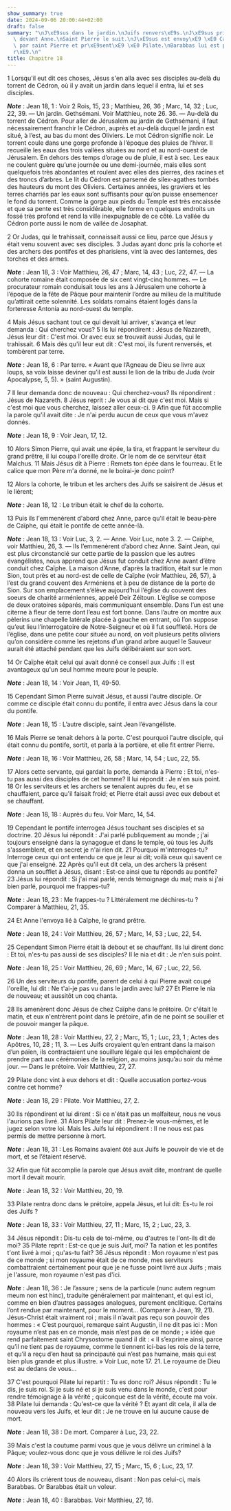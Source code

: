 ```yaml
---
show_summary: true
date: 2024-09-06 20:00:44+02:00
draft: false
summary: "\nJ\xE9sus dans le jardin.\nJuifs renvers\xE9s.\nJ\xE9sus pris et men\xE9\
  \ devant Anne.\nSaint Pierre le suit.\nJ\xE9sus est envoy\xE9 \xE0 Ca\xEFphe, reni\xE9\
  \ par saint Pierre et pr\xE9sent\xE9 \xE0 Pilate.\nBarabbas lui est pr\xE9f\xE9\
  r\xE9.\n"
title: Chapitre 18
---
```





1 Lorsqu'il eut dit ces choses, Jésus s'en alla avec ses disciples au-delà du torrent de Cédron, où il y avait un jardin dans lequel il entra, lui et ses disciples.

***Note*** :  Jean 18, 1 : Voir 2 Rois, 15, 23 ; Matthieu, 26, 36 ; Marc, 14, 32 ; Luc, 22, 39. ― Un jardin. Gethsémani. Voir Matthieu, note 26. 36. ― Au-delà du torrent de Cédron. Pour aller de Jérusalem au jardin de Gethsémani, il faut nécessairement franchir le Cédron, auprès et au-delà duquel le jardin est situé, à l’est, au bas du mont des Oliviers. Le mot Cédron signifie noir. Le torrent coule dans une gorge profonde à l’époque des pluies de l’hiver. Il recueille les eaux des trois vallées situées au nord et au nord-ouest de Jérusalem. En dehors des temps d’orage ou de pluie, il est à sec. Les eaux ne coulent guère qu’une journée ou une demi-journée, mais elles sont quelquefois très abondantes et roulent avec elles des pierres, des racines et des troncs d’arbres. Le lit du Cédron est parsemé de silex-agathes tombés des hauteurs du mont des Oliviers. Certaines années, les graviers et les terres charriés par les eaux sont suffisants pour qu’on puisse ensemencer le fond du torrent. Comme la gorge aux pieds du Temple
est très encaissée et que sa pente est très considérable, elle forme en quelques endroits un fossé très profond et rend la ville inexpugnable de ce côté. La vallée du Cédron porte aussi le nom de vallée de Josaphat.

2 Or Judas, qui le trahissait, connaissait aussi ce lieu, parce que Jésus y était venu souvent avec ses disciples. 3 Judas ayant donc pris la cohorte et des archers des pontifes et des pharisiens, vint là avec des lanternes, des torches et des armes.

***Note*** :  Jean 18, 3 : Voir Matthieu, 26, 47 ; Marc, 14, 43 ; Luc, 22, 47. ― La cohorte romaine était composée de six cent vingt-cinq hommes. ― Le procurateur romain conduisait tous les ans à Jérusalem une cohorte à l’époque de la fête de Pâque pour maintenir l’ordre au milieu de la multitude qu’attirait cette solennité. Les soldats romains étaient logés dans la forteresse Antonia au nord-ouest du temple.

4 Mais Jésus sachant tout ce qui devait lui arriver, s'avança et leur demanda : Qui cherchez vous? 5 Ils lui répondirent : Jésus de Nazareth, Jésus leur dit : C'est moi. Or avec eux se trouvait aussi Judas, qui le trahissait. 6 Mais dès qu'il leur eut dit : C'est moi, ils furent renversés, et tombèrent par terre.

***Note*** :  Jean 18, 6 : Par terre. « Avant que l’Agneau de Dieu se livre aux loups, sa voix laisse deviner qu’il est aussi le lion de la tribu de Juda (voir Apocalypse, 5, 5). » (saint Augustin).

7 Il leur demanda donc de nouveau : Qui cherchez-vous? Ils répondirent : Jésus de Nazareth. 8 Jésus reprit : Je vous ai dit que c'est moi. Mais si c'est moi que vous cherchez, laissez aller ceux-ci. 9 Afin que fût accomplie la parole qu'il avait dite : Je n'ai perdu aucun de ceux que vous m'avez donnés.

***Note*** :  Jean 18, 9 : Voir Jean, 17, 12.

10 Alors Simon Pierre, qui avait une épée, la tira, et frappant le serviteur du grand prêtre, il lui coupa l'oreille droite. Or le nom de ce serviteur était Malchus. 11 Mais Jésus dit à Pierre : Remets ton épée dans le fourreau. Et le calice que mon Père m'a donné, ne le boirai-je donc point?


12 Alors la cohorte, le tribun et les archers des Juifs se saisirent de Jésus et le lièrent;

***Note*** :  Jean 18, 12 : Le tribun était le chef de la cohorte.


13 Puis ils l'emmenèrent d'abord chez Anne, parce qu'il était le beau-père de Caïphe, qui était le pontife de cette année-là.

***Note*** :  Jean 18, 13 : Voir Luc, 3, 2. ― Anne. Voir Luc, note 3. 2. ― Caïphe, voir Matthieu, 26, 3. ― Ils l’emmenèrent d’abord chez Anne. Saint Jean, qui est plus circonstancié sur cette partie de la passion que les autres évangélistes, nous apprend que Jésus fut conduit chez Anne avant d’être conduit chez Caïphe. La maison d’Anne, d’après la tradition, était sur le mon Sion, tout près et au nord-est de celle de Caïphe (voir Matthieu, 26, 57), à l’est du grand couvent des Arméniens et à peu de distance de la porte de Sion. Sur son emplacement s’élève aujourd’hui l’église du couvent des soeurs de charité arméniennes, appelé Deir Zéitoun. L’église se compose de deux oratoires séparés, mais communiquant ensemble. Dans l’un est une citerne à fleur de terre dont l’eau est fort bonne. Dans l’autre on montre aux pèlerins une chapelle latérale placée à gauche en entrant, où l’on suppose qu’eut lieu l’interrogatoire de Notre-Seigneur et où il fut souffleté. Hors de l’église, dans une petite cour située au nord, on voit
plusieurs petits oliviers qu’on considère comme les rejetons d’un grand arbre auquel le Sauveur aurait été attaché pendant que les Juifs délibéraient sur son sort.

14 Or Caïphe était celui qui avait donné ce conseil aux Juifs : Il est avantageux qu'un seul homme meure pour le peuple.

***Note*** :  Jean 18, 14 : Voir Jean, 11, 49-50.


15 Cependant Simon Pierre suivait Jésus, et aussi l'autre disciple. Or comme ce disciple était connu du pontife, il entra avec Jésus dans la cour du pontife.

***Note*** :  Jean 18, 15 : L’autre disciple, saint Jean l’évangéliste.

16 Mais Pierre se tenait dehors à la porte. C'est pourquoi l'autre disciple, qui était connu du pontife, sortit, et parla à la portière, et elle fit entrer Pierre.

***Note*** :  Jean 18, 16 : Voir Matthieu, 26, 58 ; Marc, 14, 54 ; Luc, 22, 55.

17 Alors cette servante, qui gardait la porte, demanda à Pierre : Et toi, n'es-tu pas aussi des disciples de cet homme? Il lui répondit : Je n'en suis point. 18 Or les serviteurs et les archers se tenaient auprès du feu, et se chauffaient, parce qu'il faisait froid; et Pierre était aussi avec eux debout et se chauffant.

***Note*** :  Jean 18, 18 : Auprès du feu. Voir Marc, 14, 54.


19 Cependant le pontife interrogea Jésus touchant ses disciples et sa doctrine. 20 Jésus lui répondit : J'ai parlé publiquement au monde ; j'ai toujours enseigné dans la synagogue et dans le temple, où tous les Juifs s'assemblent, et en secret je n'ai rien dit. 21 Pourquoi m'interroges-tu? Interroge ceux qui ont entendu ce que je leur ai dit; voilà ceux qui savent ce que j'ai enseigné. 22 Après qu'il eut dit cela, un des archers là présent donna un soufflet à Jésus, disant : Est-ce ainsi que tu réponds au pontife? 23 Jésus lui répondit : Si j'ai mal parlé, rends témoignage du mal; mais si j'ai bien parlé, pourquoi me frappes-tu?

***Note*** :  Jean 18, 23 : Me frappes-tu ? Littéralement me déchires-tu ? Comparer à Matthieu, 21, 35.

24 Et Anne l'envoya lié à Caïphe, le grand prêtre.

***Note*** :  Jean 18, 24 : Voir Matthieu, 26, 57 ; Marc, 14, 53 ; Luc, 22, 54.


25 Cependant Simon Pierre était là debout et se chauffant. Ils lui dirent donc : Et toi, n'es-tu pas aussi de ses disciples? Il le nia et dit : Je n'en suis point.

***Note*** :  Jean 18, 25 : Voir Matthieu, 26, 69 ; Marc, 14, 67 ; Luc, 22, 56.

26 Un des serviteurs du pontife, parent de celui à qui Pierre avait coupé l'oreille, lui dit : Ne t'ai-je pas vu dans le jardin avec lui? 27 Et Pierre le nia de nouveau; et aussitôt un coq chanta.


28 Ils amenèrent donc Jésus de chez Caïphe dans le prétoire. Or c'était le matin, et eux n'entrèrent point dans le prétoire, afin de ne point se souiller et de pouvoir manger la pâque.

***Note*** :  Jean 18, 28 : Voir Matthieu, 27, 2 ; Marc, 15, 1 ; Luc, 23, 1 ; Actes des Apôtres, 10, 28 ; 11, 3. ― Les Juifs croyaient qu’en entrant dans la maison d’un païen, ils contractaient une souillure légale qui les empêchaient de prendre part aux cérémonies de la religion, au moins jusqu’au soir du même jour. ― Dans le prétoire. Voir Matthieu, 27, 27.

29 Pilate donc vint à eux dehors et dit : Quelle accusation portez-vous contre cet homme?

***Note*** :  Jean 18, 29 : Pilate. Voir Matthieu, 27, 2.

30 Ils répondirent et lui dirent : Si ce n'était pas un malfaiteur, nous ne vous l'aurions pas livré. 31 Alors Pilate leur dit : Prenez-le vous-mêmes, et le jugez selon votre loi. Mais les Juifs lui répondirent : Il ne nous est pas permis de mettre personne à mort.

***Note*** :  Jean 18, 31 : Les Romains avaient ôté aux Juifs le pouvoir de vie et de mort, et se l’étaient réservé.

32 Afin que fût accomplie la parole que Jésus avait dite, montrant de quelle mort il devait mourir.

***Note*** :  Jean 18, 32 : Voir Matthieu, 20, 19.


33 Pilate rentra donc dans le prétoire, appela Jésus, et lui dit: Es-tu le roi des Juifs ?

***Note*** :  Jean 18, 33 : Voir Matthieu, 27, 11 ; Marc, 15, 2 ; Luc, 23, 3.

34 Jésus répondit : Dis-tu cela de toi-même, ou d'autres te l'ont-ils dit de moi? 35 Pilate reprit : Est-ce que je suis Juif, moi? Ta nation et les pontifes t'ont livré à moi ; qu'as-tu fait? 36 Jésus répondit : Mon royaume n'est pas de ce monde ; si mon royaume était de ce monde, mes serviteurs combattraient certainement pour que je ne fusse point livré aux Juifs ; mais je l'assure, mon royaume n'est pas d'ici.

***Note*** :  Jean 18, 36 : Je l’assure ; sens de la particule (nunc autem regnum meum non est hinc), traduite généralement par maintenant, et qui est ici, comme en bien d’autres passages analogues, purement enclitique. Certains l’ont rendue par maintenant, pour le moment… (Comparer à Jean, 19, 21). Jésus-Christ était vraiment roi ; mais il n’avait pas reçu son pouvoir des hommes : « C’est pourquoi, remarque saint Augustin, il ne dit pas ici : Mon royaume n’est pas en ce monde, mais n’est pas de ce monde ; » idée que rend parfaitement saint Chrysostome quand il dit : « Il s’exprime ainsi, parce qu’il ne tient pas de royaume, comme le tiennent ici-bas les rois de la terre, et qu’il a reçu d’en haut sa principauté qui n’est pas humaine, mais qui est bien plus grande et plus illustre. » Voir Luc, note 17. 21. Le royaume de Dieu est au dedans de vous…

37 C'est pourquoi Pilate lui repartit : Tu es donc roi? Jésus répondit : Tu le dis, je suis roi. Si je suis né et si je suis venu dans le monde, c'est pour rendre témoignage à la vérité ; quiconque est de la vérité, écoute ma voix. 38 Pilate lui demanda : Qu'est-ce que la vérité ? Et ayant dit cela, il alla de nouveau vers les Juifs, et leur dit : Je ne trouve en lui aucune cause de mort.

***Note*** :  Jean 18, 38 : De mort. Comparer à Luc, 23, 22.

39 Mais c'est la coutume parmi vous que je vous délivre un criminel à la Pâque; voulez-vous donc que je vous délivre le roi des Juifs?

***Note*** :  Jean 18, 39 : Voir Matthieu, 27, 15 ; Marc, 15, 6 ; Luc, 23, 17.

40 Alors ils crièrent tous de nouveau, disant : Non pas celui-ci, mais Barabbas. Or Barabbas était un voleur.

***Note*** :  Jean 18, 40 : Barabbas. Voir Matthieu, 27, 16.

